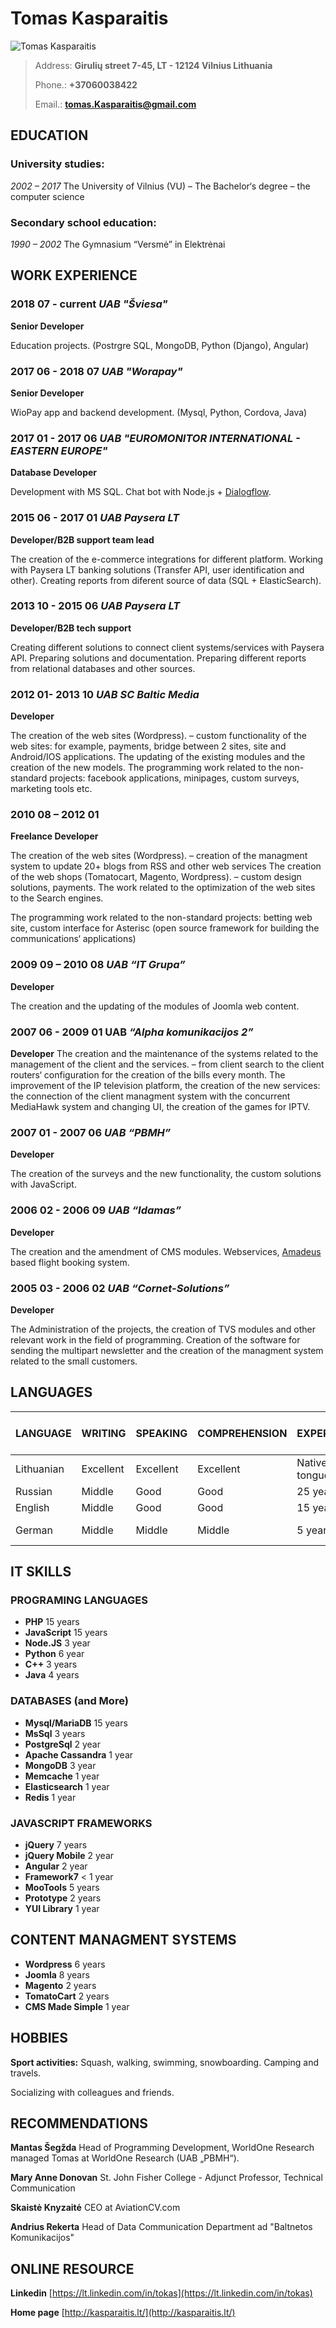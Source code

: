 # Tomas Kasparaitis
![Tomas Kasparaitis](./images/tomas.jpg)
> Address: **Girulių street 7-45, LT - 12124 Vilnius Lithuania**
>
> Phone.: **+37060038422**
>
> Email.: **[tomas.Kasparaitis@gmail.com](mailto:tomas.kasparaitis@gmail.com)**

## EDUCATION

### University studies:
*2002 – 2017* The University of Vilnius (VU) – The Bachelor‘s degree – the computer science
### Secondary school education:
*1990 – 2002* The Gymnasium “Versmė” in Elektrėnai
## WORK EXPERIENCE
### 2018 07 - current *UAB "Šviesa"*
**Senior Developer**

Education projects. (Postrgre SQL, MongoDB, Python (Django), Angular)

### 2017 06 - 2018 07 *UAB "Worapay"*
**Senior Developer**

WioPay app and backend development. (Mysql, Python, Cordova, Java)

### 2017 01 - 2017 06 *UAB "EUROMONITOR INTERNATIONAL - EASTERN EUROPE"*
**Database Developer**

Development with MS SQL. Chat bot with Node.js + [Dialogflow](https://dialogflow.com/).

### 2015 06 - 2017 01 *UAB Paysera LT*
**Developer/B2B support team lead**

The creation of the e-commerce integrations for different platform. Working with
Paysera LT banking solutions (Transfer API, user identification and other).
Creating reports from diferent source of data (SQL + ElasticSearch).

### 2013 10 - 2015 06 *UAB Paysera LT*
**Developer/B2B tech support**

Creating different solutions to connect client systems/services with Paysera API.
Preparing solutions and documentation. Preparing different reports from
relational databases and other sources.

### 2012 01- 2013 10 *UAB SC Baltic Media*
**Developer**

The creation of the web sites (Wordpress). – custom functionality of the web sites:
for example, payments, bridge between 2 sites, site and Android/IOS applications.
The updating of the existing modules and the creation of the new models.
The programming work related to the non-standard projects: facebook
applications, minipages, custom surveys, marketing tools etc.

### 2010 08 – 2012 01 
**Freelance Developer**

The creation of the web sites (Wordpress). – creation of the managment system to
update 20+ blogs from RSS and other web services
The creation of the web shops (Tomatocart, Magento, Wordpress). – custom
design solutions, payments.
The work related to the optimization of the web sites to the Search engines.

The programming work related to the non-standard projects: betting web site,
custom interface for Asterisc (open source framework for building the
communications‘ applications)

### 2009 09 – 2010 08 *UAB “IT Grupa”*
**Developer**

The creation and the updating of the modules of Joomla web content.

### 2007 06 - 2009 01 UAB *“Alpha komunikacijos 2”*
**Developer**
The creation and the maintenance of the systems related to the management of
the client and the services. – from client search to the client routers‘ configuration
for the creation of the bills every month.
The improvement of the IP television platform, the creation of the new services:
the connection of the client managment system with the concurrent MediaHawk
system and changing UI, the creation of the games for IPTV.

### 2007 01 - 2007 06 *UAB “PBMH”*
**Developer**

The creation of the surveys and the new functionality, the custom solutions with
JavaScript.
### 2006 02 - 2006 09 *UAB “Idamas”*
**Developer**

The creation and the amendment of CMS modules.
Webservices, [Amadeus](http://amadeus.com) based flight booking system.

### 2005 03 - 2006 02 *UAB “Cornet-Solutions”*
**Developer**

The Administration of the projects, the creation of TVS modules and other
relevant work in the field of programming.
Creation of the software for sending the multipart newsletter and the creation of
the managment system related to the small customers.

## LANGUAGES

LANGUAGE | WRITING | SPEAKING | COMPREHENSION | EXPERIENCE | LAST TIME USED
-------- | ------- | -------- | ------------- | ---------- | --------------
Lithuanian | Excellent | Excellent | Excellent | Native tongue | Currently
Russian | Middle | Good | Good | 25 years | Currently
English | Middle | Good | Good | 15 years | Currently
German | Middle | Middle | Middle | 5 years | 10 years ago
## IT SKILLS
### PROGRAMING LANGUAGES
* **PHP** 15 years
* **JavaScript** 15 years
* **Node.JS** 3 year
* **Python** 6 year
* **C++** 3 years
* **Java** 4 years
### DATABASES (and More)
* **Mysql/MariaDB** 15 years
* **MsSql** 3 years
* **PostgreSql** 2 year
* **Apache Cassandra** 1 year
* **MongoDB** 3 year
* **Memcache** 1 year
* **Elasticsearch** 1 year
* **Redis** 1 year
### JAVASCRIPT FRAMEWORKS
* **jQuery** 7 years
* **jQuery Mobile** 2 year
* **Angular** 2 year
* **Framework7** < 1 year
* **MooTools** 5 years
* **Prototype** 2 years
* **YUI Library** 1 year
## CONTENT MANAGMENT SYSTEMS
* **Wordpress** 6 years
* **Joomla** 8 years
* **Magento** 2 years
* **TomatoCart** 2 years
* **CMS Made Simple** 1 year
## HOBBIES
**Sport activities:** Squash, walking, swimming, snowboarding.
Camping and travels.

Socializing with colleagues and friends.
## RECOMMENDATIONS
**Mantas Šegžda** Head of Programming Development, WorldOne Research
managed Tomas at WorldOne Research (UAB „PBMH“).

**Mary Anne Donovan** St. John Fisher College - Adjunct Professor, Technical Communication

**Skaistė Knyzaitė** CEO at AviationCV.com

**Andrius Rekerta** Head of Data Communication Department ad "Baltnetos Komunikacijos"
## ONLINE RESOURCE
**Linkedin** [https://lt.linkedin.com/in/tokas](https://lt.linkedin.com/in/tokas)

**Home page** [http://kasparaitis.lt/](http://kasparaitis.lt/)
